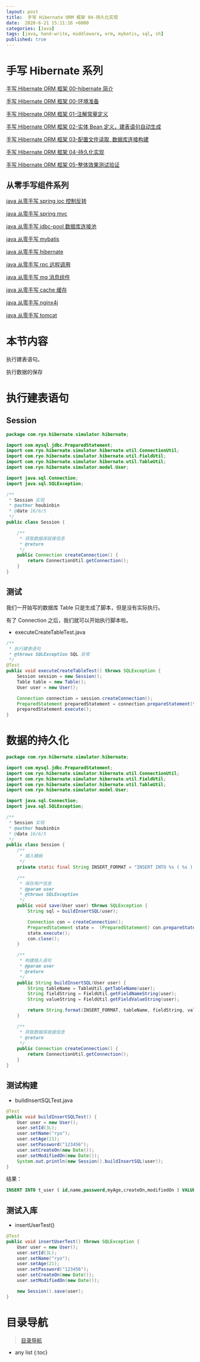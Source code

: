 ```yaml
---
layout: post
title:  手写 Hibernate ORM 框架 04-持久化实现
date:  2020-6-21 15:11:16 +0800
categories: [Java]
tags: [java, hand-write, middleware, orm, mybatis, sql, sh]
published: true
---
```


# 手写 Hibernate 系列

[手写 Hibernate ORM 框架 00-hibernate 简介](https://houbb.github.io/2020/06/21/hand-write-hibernate-00-intro)

[手写 Hibernate ORM 框架 00-环境准备](https://houbb.github.io/2020/06/21/hand-write-hibernate-00-overview)

[手写 Hibernate ORM 框架 01-注解常量定义](https://houbb.github.io/2020/06/21/hand-write-hibernate-01-annotation)

[手写 Hibernate ORM 框架 02-实体 Bean 定义，建表语句自动生成](https://houbb.github.io/2020/06/21/hand-write-hibernate-02-bean)

[手写 Hibernate ORM 框架 03-配置文件读取, 数据库连接构建](https://houbb.github.io/2020/06/21/hand-write-hibernate-03-config)

[手写 Hibernate ORM 框架 04-持久化实现](https://houbb.github.io/2020/06/21/hand-write-hibernate-04-persist)

[手写 Hibernate ORM 框架 05-整体效果测试验证](https://houbb.github.io/2020/06/21/hand-write-hibernate-05-test)

## 从零手写组件系列

[java 从零手写 spring ioc 控制反转](https://github.com/houbb/ioc)

[java 从零手写 spring mvc](https://github.com/houbb/mvc)

[java 从零手写 jdbc-pool 数据库连接池](https://github.com/houbb/jdbc-pool)

[java 从零手写 mybatis](https://github.com/houbb/mybatis)

[java 从零手写 hibernate](https://github.com/houbb/hibernate)

[java 从零手写 rpc 远程调用](https://github.com/houbb/rpc)

[java 从零手写 mq 消息组件](https://github.com/houbb/rpc)

[java 从零手写 cache 缓存](https://github.com/houbb/cache)

[java 从零手写 nginx4j](https://github.com/houbb/nginx4j)

[java 从零手写 tomcat](https://github.com/houbb/minicat)

# 本节内容

执行建表语句。

执行数据的保存


# 执行建表语句

## Session

```java
package com.ryo.hibernate.simulator.hibernate;

import com.mysql.jdbc.PreparedStatement;
import com.ryo.hibernate.simulator.hibernate.util.ConnectionUtil;
import com.ryo.hibernate.simulator.hibernate.util.FieldUtil;
import com.ryo.hibernate.simulator.hibernate.util.TableUtil;
import com.ryo.hibernate.simulator.model.User;

import java.sql.Connection;
import java.sql.SQLException;

/**
 * Session 实现
 * @author houbinbin
 * @date 16/6/5
 */
public class Session {

    /**
     * 获取数据库链接信息
     * @return
     */
    public Connection createConnection() {
        return ConnectionUtil.getConnection();
    }
}
```

## 测试

我们一开始写的数据库 Table 只是生成了脚本，但是没有实际执行。

有了 Connection 之后，我们就可以开始执行脚本啦。

- executeCreateTableTest.java

```java
/**
 * 执行建表语句
 * @throws SQLException SQL 异常
 */
@Test
public void executeCreateTableTest() throws SQLException {
    Session session = new Session();
    Table table = new Table();
    User user = new User();

    Connection connection = session.createConnection();
    PreparedStatement preparedStatement = connection.prepareStatement(table.buildCreateTableSQL(user));
    preparedStatement.execute();
}
```


# 数据的持久化

```java
package com.ryo.hibernate.simulator.hibernate;

import com.mysql.jdbc.PreparedStatement;
import com.ryo.hibernate.simulator.hibernate.util.ConnectionUtil;
import com.ryo.hibernate.simulator.hibernate.util.FieldUtil;
import com.ryo.hibernate.simulator.hibernate.util.TableUtil;
import com.ryo.hibernate.simulator.model.User;

import java.sql.Connection;
import java.sql.SQLException;

/**
 * Session 实现
 * @author houbinbin
 * @date 16/6/5
 */
public class Session {
    /**
     * 插入模板
     */
    private static final String INSERT_FORMAT = "INSERT INTO %s ( %s ) VALUES ( %s ) ;";

    /**
     * 保存用户信息
     * @param user
     * @throws SQLException
     */
    public void save(User user) throws SQLException {
        String sql = buildInsertSQL(user);

        Connection con = createConnection();
        PreparedStatement state =  (PreparedStatement) con.prepareStatement(sql);
        state.execute();
        con.close();
    }

    /**
     * 构建插入语句
     * @param user
     * @return
     */
    public String buildInsertSQL(User user) {
        String tableName = TableUtil.getTableName(user);
        String fieldString = FieldUtil.getFieldNameString(user);
        String valueString = FieldUtil.getFieldValueString(user);

        return String.format(INSERT_FORMAT, tableName, fieldString, valueString);
    }

    /**
     * 获取数据库链接信息
     * @return
     */
    public Connection createConnection() {
        return ConnectionUtil.getConnection();
    }
}
```

## 测试构建

- buildInsertSQLTest.java

```java
@Test
public void buildInsertSQLTest() {
    User user = new User();
    user.setId(3L);
    user.setName("ryo");
    user.setAge(21);
    user.setPassword("123456");
    user.setCreateOn(new Date());
    user.setModifiedOn(new Date());
    System.out.println(new Session().buildInsertSQL(user));
}
```

结果：

```sql
INSERT INTO t_user ( id,name,password,myAge,createOn,modifiedOn ) VALUES ( '3','ryo','123456','21','2018-05-02 22:33:32','2018-05-02 22:33:32' ) ;
```

## 测试入库

- insertUserTest()

```java
@Test
public void insertUserTest() throws SQLException {
    User user = new User();
    user.setId(3L);
    user.setName("ryo");
    user.setAge(21);
    user.setPassword("123456");
    user.setCreateOn(new Date());
    user.setModifiedOn(new Date());

    new Session().save(user);
}
```

# 目录导航

> [目录导航](https://blog.csdn.net/ryo1060732496/article/details/80172300)

* any list
{:toc}